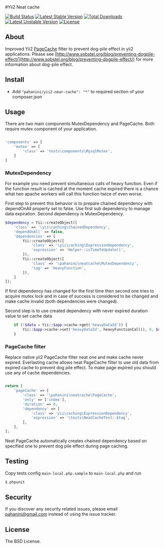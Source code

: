#Yii2 Neat cache

[![Build Status](https://travis-ci.org/pahanini/yii2-neat-cache.svg?branch=master)](https://travis-ci.org/pahanini/yii2-neat-cache)
[![Latest Stable Version](https://poser.pugx.org/pahanini/yii2-neat-cache/v/stable)](https://packagist.org/packages/pahanini/yii2-neat-cache) 
[![Total Downloads](https://poser.pugx.org/pahanini/yii2-neat-cache/downloads)](https://packagist.org/packages/pahanini/yii2-neat-cache) 
[![Latest Unstable Version](https://poser.pugx.org/pahanini/yii2-neat-cache/v/unstable)](https://packagist.org/packages/pahanini/yii2-neat-cache) 
[![License](https://poser.pugx.org/pahanini/yii2-neat-cache/license)](https://packagist.org/packages/pahanini/yii2-neat-cache)

## About

Improved Yii2 [PageCache](http://www.yiiframework.com/doc-2.0/yii-filters-pagecache.html)
filter to prevent dog-pile effect in yii2 applications. Please see 
[http://www.sobstel.org/blog/preventing-dogpile-effect/](http://www.sobstel.org/blog/preventing-dogpile-effect/)
for more information about dog-pile effect.

## Install

- Add `"pahanini/yii2-near-cache": "*"` to required section of your composer.json  


## Usage

There are two main components MutexDependency and PageCache. Both require mutex component of your application.

``` php

'components' => [
	'mutex' => [
		'class' => 'tests\components\MysqlMutex',
	]
]
```

### MutexDependency 

For example you need prevent simultaneous calls of heavy function. Even if the function result is cached
at the moment cache expired there is a chance what two apache workers will call this function twice of 
even worse. 

First step to prevent this behavior is to prepare chained dependency with dependOnAll property set to false. 
Use first sub dependency to manage data expiration. Second dependency is MutexDependency.

```php
$dependency = Yii::createObject([
	'class' => '\yii\caching\ChainedDependency',
	'dependOnAll' => false,
	'dependencies' => [
		Yii::createObject([
			'class' => '\yii\caching\ExpressionDependency',
			'expression' => 'Helper::isTimeToUpdate()',
		]),
		Yii::createObject([
			'class' => '\pahanini\neatcache\MutexDependency',
			'tag' => 'HeavyFunction',
		]),
	]
]);

```

If first dependency has changed for the first time then second one tries to acquire mutex lock and in case 
of success is considered to be changed and make cache invalid (both dependencies were changed).

Second step is to use created dependency with never expired duration value to set cache data
 
```php
	if (!$data = Yii::$app->cache->get('heavyDataId')) {
		Yii::$app->cache->set('heavyDataId', heavyFunctionCall(), 0, $dependency);		
	}
```

### PageCache filter


Replace native yii2 PageCache filter neat one and make cache never expired. Everlasting cache 
allows neat PageCache filter to use old data from expired cache to prevent dog pile effect. To 
make page expired you should use any of cache dependencies. 

``` php

return [
	'pageCache' => [
		'class' => '\pahanini\neatcache\PageCache',
		'only' => ['index'],
		'duration' => 0,
		'dependency' => [
			'class' => 'yii\caching\ExpressionDependency',
			'expression' => '\tests\NeatCacheTest::$tag',
		],
	],
];

```

Neat PageCache automatically creates chained dependency based on specified one to prevent dog pile effect
during page caching.
 
### 

## Testing

Copy tests config `main-local.php.sample` to  `main-local.php` and run

``` bash
$ phpunit
```

## Security

If you discover any security related issues, please email pahanini@gmail.com instead of using the issue tracker.

## License

The BSD License.
